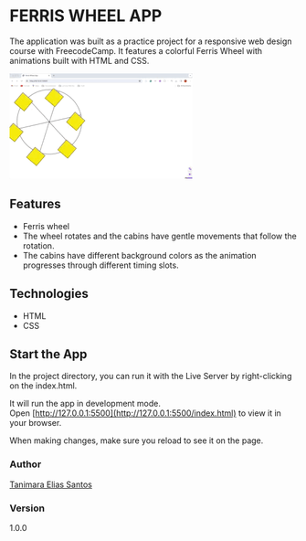# FERRIS WHEEL APP

The application was built as a practice project for a responsive web design course with FreecodeCamp. It features a colorful Ferris Wheel with animations built with HTML and CSS.

![ferris wheel app - Tanimara Elias Santos](ferris-wheel-app-showcase.gif)

## Features

- Ferris wheel
- The wheel rotates and the cabins have gentle movements that follow the rotation.
- The cabins have different background colors as the animation progresses through different timing slots.

## Technologies

- HTML
- CSS

## Start the App

In the project directory, you can run it with the Live Server by right-clicking on the index.html.

It will run the app in development mode.\
Open [http://127.0.0.1:5500](http://127.0.0.1:5500/index.html) to view it in your browser.

When making changes, make sure you reload to see it on the page.

### Author

[Tanimara Elias Santos](https://github.com/tanimaraeliassantos)

### Version

1.0.0
